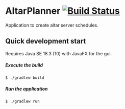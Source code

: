 # AltarPlanner [![Build Status](https://travis-ci.org/mwkroening/altarplanner.svg?branch=master)](https://travis-ci.org/mwkroening/altarplanner)
Application to create altar server schedules.
## Quick development start
Requires Java SE 18.3 (10) with JavaFX for the gui.
##### Execute the build
```
$ ./gradlew build
```
##### Run the application
```
$ ./gradlew run
```
